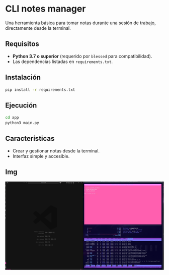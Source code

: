 # CLI notes manager

Una herramienta básica para tomar notas durante una sesión de trabajo, directamente desde la terminal.

## Requisitos
- **Python 3.7 o superior** (requerido por `blessed` para compatibilidad).
- Las dependencias listadas en `requirements.txt`.


## Instalación
```bash 
pip install -r requirements.txt
```


## Ejecución
```bash 
cd app
python3 main.py
``` 


## Características
- Crear y gestionar notas desde la terminal.
- Interfaz simple y accesible.


## Img 
![Minimal Todo Manager en uso](https://github.com/deelicatesse/todo-terminal/blob/4c265598fcb2222e1416d38242331a9ed624a462/ss.png)
